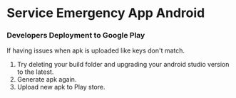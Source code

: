# Service Emergency App Android


### Developers Deployment to Google Play



If having issues when apk is uploaded like keys don't match.
1. Try deleting your build folder and upgrading your android studio version to the latest.
2. Generate apk again.
3. Upload new apk to Play store.
